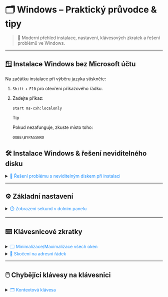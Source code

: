 # 🗂️ Windows – Praktický průvodce & tipy

> 🚀 Moderní přehled instalace, nastavení, klávesových zkratek a řešení problémů ve Windows.

---

## 🪟 Instalace Windows bez Microsoft účtu

Na začátku instalace při výběru jazyka stiskněte:

1. `Shift` + `F10` pro otevření příkazového řádku.
2. Zadejte příkaz:

   `start ms-cxh:localonly`

   > [!TIP]
   > Pokud nezafunguje, zkuste místo toho:
   >
   > `OOBE\BYPASSNRO`

## 🛠️ Instalace Windows & řešení neviditelného disku

<details>
<summary><span style="color:#1E90FF;">💾 Řešení problému s neviditelným diskem při instalaci</span></summary>

1. **Stáhněte si ovladač pro diskovou jednotku**
    - Otevřete příkazový řádek:  
      `Shift` + `F10`
    - Zobrazte informace o discích:  
      `wmic diskdrive list brief`
    - Pokud používáte **Intel RST (RAID)** nebo **Intel Optane**, stáhněte odpovídající ovladač:
        - **Intel RST VMD Managed Controller** / **Intel RST VMD Controller** pro RAID/NVMe/SATA
        - **Intel Optane Memory and Storage Management** pro Optane
    - Ovladač rozbalte na **USB disk**.

2. **Načtení ovladače během instalace**
    - Spusťte instalaci Windows.
    - Na obrazovce s výběrem disků klikněte na **Načíst ovladač (Load Driver)**.
    - Vložte USB disk s ovladačem a vyberte správný soubor.
    - Novější verzi poznáte podle vyššího hexadecimálního čísla v názvu (např. 09AB je novější než 08AB).

   > [!IMPORTANT]  
   > Po načtení ovladače by měl být disk viditelný a připravený pro instalaci.

</details>

---

## ⚙️ Základní nastavení

<details>
<summary><span style="color:#1E90FF;">⏱️ Zobrazení sekund v dolním panelu</span></summary>

<img src="../images/t9hZzZp1FO.png" alt="windows_taskbar_seconds" width="500px"/>

</details>

---

## ⌨️ Klávesnicové zkratky

<details>
<summary><span style="color:#1E90FF;">🗔 Minimalizace/Maximalizace všech oken</span></summary>

`Win` + `D`

</details>

<details>
<summary><span style="color:#1E90FF;">🔗 Skočení na adresní řádek</span></summary>

`Alt` + `D`

<img src="../images/windows_keyboard_explorerAddressBar.png" alt="windows_explorer_addressBar.png" width="800px"/>

</details>

---

## 🖱️ Chybějící klávesy na klávesnici

<details>
<summary><span style="color:#1E90FF;">🗂️ Kontextová klávesa</span></summary>

<img src="https://filestore.community.support.microsoft.com/api/images/d42eb865-8390-4aa3-af19-e7272d95121e" alt="windows_missingKeyboardContextMenu.png" width="800px"/>

**Řešení:**  
`Shift` + `F10`

</details>